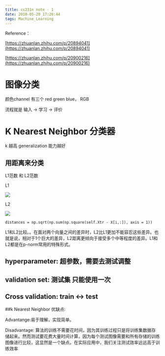```yaml
---
title: cs231n note - 1
date: 2018-05-20 17:26:44
tags: Machine_Learning
---
```


Reference：

[https://zhuanlan.zhihu.com/p/20894041](https://zhuanlan.zhihu.com/p/20894041)

[https://zhuanlan.zhihu.com/p/20900216](https://zhuanlan.zhihu.com/p/20900216) 

# 图像分类

颜色channel 有三个 red green blue， RGB

流程就是 输入 -> 学习 -> 评价

# K Nearest Neighbor 分类器

k 越高 generalization 能力越好

## 用距离来分类
L1范数 和 L2范数 

L1 

![](https://www.zhihu.com/equation?tex=%5Cdisplaystyle+d_1%28I_1%2CI_2%29%3D%5Csum_p%7CI%5Ep_1-I%5Ep_2%7C)

L2

![](https://www.zhihu.com/equation?tex=%5Cdisplaystyle+d_2%28I_1%2CI_2%29%3D%5Csqrt%7B+%5Csum_p%28I%5Ep_1-I%5Ep_2%29%5E2%7D)

``
distances = np.sqrt(np.sum(np.square(self.Xtr - X[i,:]), axis = 1))
``

L1和L2比较。。在面对两个向量之间的差异时，L2比L1更加不能容忍这些差异。也就是说，相对于1个巨大的差异，L2距离更倾向于接受多个中等程度的差异。L1和L2都是在p-norm常用的特殊形式。


## hyperparameter: 超参数，需要去测试调整

## validation set: 测试集 只能使用一次

## Cross validation: train <-> test


##k Nearest Neighbor 优缺点:

Advantange:易于理解，实现简单。

Disadvantage: 算法的训练不需要花时间，因为其训练过程只是将训练集数据存储起来。然而测试要花费大量时间计算，因为每个测试图像需要和所有存储的训练图像进行比较，这显然是一个缺点。在实际应用中，我们关注测试效率远远高于训练效率


